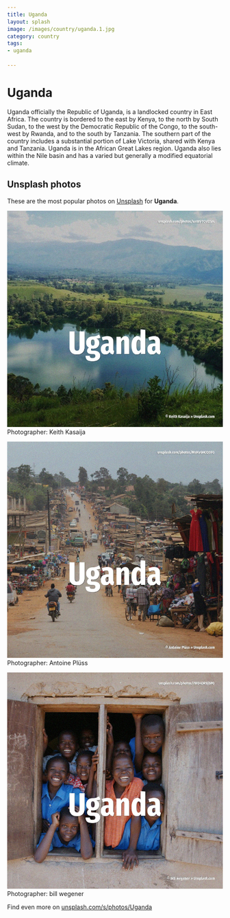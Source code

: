 ```yaml
---
title: Uganda
layout: splash
image: /images/country/uganda.1.jpg
category: country
tags:
- uganda

---
```

# Uganda

Uganda  officially the Republic of Uganda, is a landlocked country in East Africa.
The country is bordered to the east by Kenya, to the north by South Sudan, to the west by the 
Democratic Republic of the Congo, to the south-west by Rwanda, and to the south by Tanzania.
The southern part of the country includes a substantial portion of Lake Victoria, shared with Kenya 
and Tanzania.
Uganda is in the African Great Lakes region.
Uganda also lies within the Nile basin and has a varied but generally a modified equatorial climate.

 
## Unsplash photos
These are the most popular photos on [Unsplash](https://unsplash.com) for **Uganda**.
 
![Uganda](/images/country/uganda.1.jpg)
Photographer:  Keith Kasaija
 
![Uganda](/images/country/uganda.2.jpg)
Photographer:  Antoine Plüss
 
![Uganda](/images/country/uganda.3.jpg)
Photographer:  bill wegener
 
Find even more on [unsplash.com/s/photos/Uganda](https://unsplash.com/s/photos/Uganda)
 

